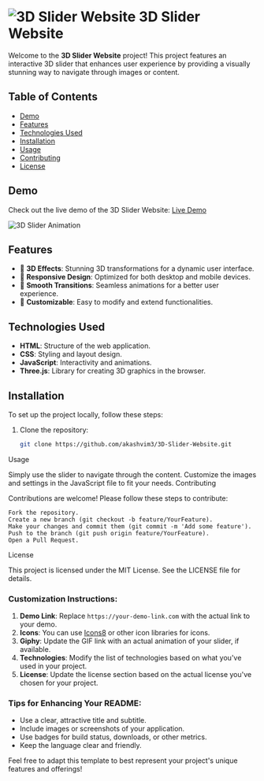 # ![3D Slider Website](https://img.icons8.com/ios-filled/50/000000/3d.png) 3D Slider Website

Welcome to the **3D Slider Website** project! This project features an interactive 3D slider that enhances user experience by providing a visually stunning way to navigate through images or content.

## Table of Contents

- [Demo](#demo)
- [Features](#features)
- [Technologies Used](#technologies-used)
- [Installation](#installation)
- [Usage](#usage)
- [Contributing](#contributing)
- [License](#license)

## Demo

Check out the live demo of the 3D Slider Website: [Live Demo](https://your-demo-link.com)

![3D Slider Animation](https://media.giphy.com/media/l1J9sXUmXRE3T0u9O/giphy.gif)

## Features

- 🎨 **3D Effects**: Stunning 3D transformations for a dynamic user interface.
- 📱 **Responsive Design**: Optimized for both desktop and mobile devices.
- 🔄 **Smooth Transitions**: Seamless animations for a better user experience.
- 🔧 **Customizable**: Easy to modify and extend functionalities.

## Technologies Used

- **HTML**: Structure of the web application.
- **CSS**: Styling and layout design.
- **JavaScript**: Interactivity and animations.
- **Three.js**: Library for creating 3D graphics in the browser.

## Installation

To set up the project locally, follow these steps:

1. Clone the repository:
   ```bash
   git clone https://github.com/akashvim3/3D-Slider-Website.git
Usage

Simply use the slider to navigate through the content. Customize the images and settings in the JavaScript file to fit your needs.
Contributing

Contributions are welcome! Please follow these steps to contribute:

    Fork the repository.
    Create a new branch (git checkout -b feature/YourFeature).
    Make your changes and commit them (git commit -m 'Add some feature').
    Push to the branch (git push origin feature/YourFeature).
    Open a Pull Request.
License

This project is licensed under the MIT License. See the LICENSE file for details.


### Customization Instructions:

1. **Demo Link**: Replace `https://your-demo-link.com` with the actual link to your demo.
2. **Icons**: You can use [Icons8](https://icons8.com/) or other icon libraries for icons.
3. **Giphy**: Update the GIF link with an actual animation of your slider, if available.
4. **Technologies**: Modify the list of technologies based on what you've used in your project.
5. **License**: Update the license section based on the actual license you've chosen for your project.

### Tips for Enhancing Your README:

- Use a clear, attractive title and subtitle.
- Include images or screenshots of your application.
- Use badges for build status, downloads, or other metrics.
- Keep the language clear and friendly.

Feel free to adapt this template to best represent your project's unique features and offerings!
    
